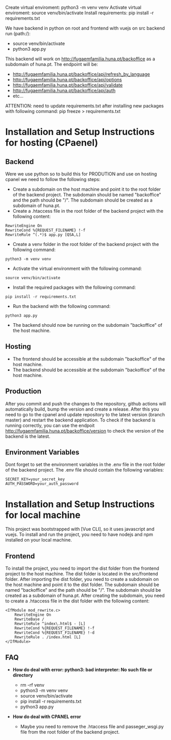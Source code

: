 Create virtual enviroment: python3 -m venv venv
Activate virtual enviroment: source venv/bin/activate
Install requirements: pip install -r requirements.txt

We have backend in python  on root and frontend with vuejs on src
backend run (path:/): 
- source venv/bin/activate
- python3 app.py  

This backend will work on http://fugaemfamilia.huna.pt/backoffice as a subdomain of huna.pt.
The endpoint will be:
- http://fugaemfamilia.huna.pt/backoffice/api/refresh_by_language
- http://fugaemfamilia.huna.pt/backoffice/api/options
- http://fugaemfamilia.huna.pt/backoffice/api/validate
- http://fugaemfamilia.huna.pt/backoffice/api/auth
- etc...

ATTENTION: need to update requirements.txt after installing new packages with following command:
pip freeze > requirements.txt

# Installation and Setup Instructions for hosting (CPaenel)


## Backend
Were we use python so to build  this for PRODUTION and use on hosting cpanel we need to follow the following steps:
- Create a subdomain on the host machine and point it to the root folder of the backend project. The subdomain should be named "backoffice" and the path should be "/". The subdomain should be created as a subdomain of huna.pt.
- Create a .htaccess file in the root folder of the backend project with the following content:

```
RewriteEngine On
RewriteCond %{REQUEST_FILENAME} !-f
RewriteRule ^(.*)$ app.py [QSA,L]
```
- Create a venv folder in the root folder of the backend project with the following command:
```
python3 -m venv venv
```
- Activate the virtual environment with the following command:
```
source venv/bin/activate
```
- Install the required packages with the following command:
```
pip install -r requirements.txt
```
- Run the backend with the following command:
```
python3 app.py
```
- The backend should now be running on the subdomain "backoffice" of the host machine.

## Hosting
- The frontend should be accessible at the subdomain "backoffice" of the host machine.
- The backend should be accessible at the subdomain "backoffice" of the host machine.

## Production
After you commit and push the changes to the repository, github actions will automatically build, bump the version and create a release. After this you need to go to the cpanel and update repository to the latest version (branch master) and restart the backend application. To check if the backend is running correctly, you can use the endpoit http://fugaemfamilia.huna.pt/backoffice/version to check the version of the backend is the latest.

## Environment Variables
Dont forget to set the environment variables in the .env file in the root folder of the backend project. The .env file should contain the following variables:
```
SECRET_KEY=your_secret_key
AUTH_PASSWORD=your_auth_password
```

# Installation and Setup Instructions for local machine

This project was bootstrapped with [Vue CLI], so it uses javascript and vuejs. To install and run the project, you need to have nodejs and npm installed on your local machine.

## Frontend
To install the project, you need to import the dist folder from the frontend project to the host machine. The dist folder is located in the src/frontend folder.
After importing the dist folder, you need to create a subdomain on the host machine and point it to the dist folder. The subdomain should be named "backoffice" and the path should be "/". The subdomain should be created as a subdomain of huna.pt.
After creating the subdomain, you need to create a .htaccess file in the dist folder with the following content:
```
<IfModule mod_rewrite.c>
    RewriteEngine On
    RewriteBase /
    RewriteRule ^index\.html$ - [L]
    RewriteCond %{REQUEST_FILENAME} !-f
    RewriteCond %{REQUEST_FILENAME} !-d
    RewriteRule . /index.html [L]
</IfModule>
```


## FAQ

- **How do deal with error: python3: bad interpreter: No such file or directory**
    - rm -rf venv
    - python3 -m venv venv
    - source venv/bin/activate
    - pip install -r requirements.txt
    - python3 app.py

- **How do deal with CPANEL error**
    - Maybe you need to remove the .htaccess file and passeger_wsgi.py file from the root folder of the backend project.
